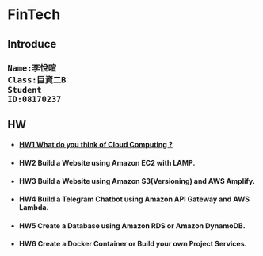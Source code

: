 # FinTech
## **Introduce**
### <pre>Name:李悅暄<br>Class:巨資二B<br>Student ID:08170237</pre>
## HW
* #### [HW1 What do you think of Cloud Computing ?](file://Hw/HW1/What_do_you_think_of_Cloud_Computing?.md)
* #### HW2 Build a Website using Amazon EC2 with LAMP.
* #### HW3 Build a Website using Amazon S3(Versioning) and AWS Amplify.
* #### HW4 Build a Telegram Chatbot using Amazon API Gateway and AWS Lambda.
* #### HW5 Create a Database using Amazon RDS or Amazon DynamoDB.
* #### HW6 Create a Docker Container or Build your own Project Services.
